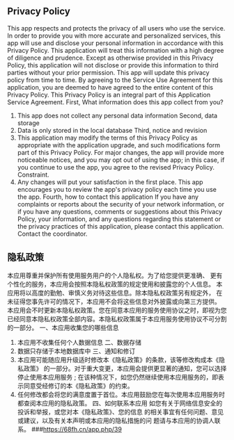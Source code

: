 ## Privacy Policy
This app respects and protects the privacy of all users who use the service. In order to provide you with more accurate and personalized services, this app will use and disclose your personal information in accordance with this Privacy Policy. This application will treat this information with a high degree of diligence and prudence. Except as otherwise provided in this Privacy Policy, this application will not disclose or provide this information to third parties without your prior permission. This app will update this privacy policy from time to time. By agreeing to the Service Use Agreement for this application, you are deemed to have agreed to the entire content of this Privacy Policy. This Privacy Policy is an integral part of this Application Service Agreement.
First, What information does this app collect from you?
1. This app does not collect any personal data information
Second, data storage
1. Data is only stored in the local database
Third, notice and revision
1. This application may modify the terms of this Privacy Policy as appropriate with the application upgrade, and such modifications form part of this Privacy Policy. For major changes, the app will provide more noticeable notices, and you may opt out of using the app; in this case, if you continue to use the app, you agree to the revised Privacy Policy. Constraint.
2. Any changes will put your satisfaction in the first place. This app encourages you to review the app's privacy policy each time you use the app.
Fourth, how to contact this application
If you have any complaints or reports about the security of your network information, or if you have any questions, comments or suggestions about this Privacy Policy, your information, and any questions regarding this statement or the privacy practices of this application, please contact this application. Contact the coordinator.
## 隐私政策
本应用尊重并保护所有使用服务用户的个人隐私权。为了给您提供更准确、 更有个性化的服务，本应用会按照本隐私权政策的规定使用和披露您的个人信息。 本应用将以高度的勤勉、审慎义务对待这些信息。除本隐私权政策另有规定外， 在未征得您事先许可的情况下，本应用不会将这些信息对外披露或向第三方提供。 本应用会不时更新本隐私权政策。您在同意本应用的服务使用协议之时，即视为您已经同意本隐私权政策全部内容。本隐私权政策属于本应用服务使用协议不可分割的一部分。
一、本应用收集您的哪些信息
1. 本应用不收集任何个人数据信息
二、数据存储
1. 数据只存储于本地数据库中
三、通知和修订
1. 本应用可能随应用升级适时修改本《隐私政策》的条款，该等修改构成本《隐私政策》 的一部分。对于重大变更，本应用会提供更显著的通知，您可以选择停止使用本应用服务 ; 在该种情况下，如您仍然继续使用本应用服务的，即表示同意受经修订的本《隐私政策》的约束。
2. 任何修改都会将您的满意度置于首位。本应用鼓励您在每次使用本应用服务时都查阅本应用的隐私政策。
四、如何联系本应用
如您有关于网络信息安全的投诉和举报，或您对本《隐私政策》、您的信息 的相关事宜有任何问题、意见或建议，以及有关本声明或本应用的隐私措施的问 题请与本应用的协调人联系。
###https://68fh.cn/app.php/39
